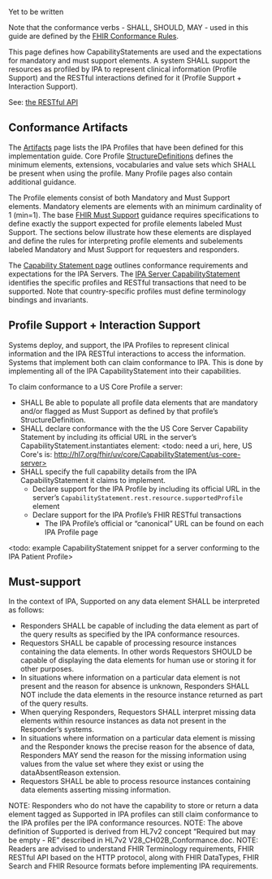 
Yet to be written

Note that the conformance verbs - SHALL, SHOULD, MAY - used in this guide are defined by the [FHIR Conformance Rules](http://hl7.org/fhir/conformance-rules.html).

This page defines how CapabilityStatements are used and the expectations for mandatory and must support elements. A system SHALL support the resources as profiled by IPA to represent clinical information (Profile Support) and the RESTful interactions defined for it (Profile Support + Interaction Support). 


See: [the RESTful API](http://hl7.org/fhir/R4/http.html)


## Conformance Artifacts
The [Artifacts](artifacts.html) page lists the IPA Profiles that have been defined for this implementation guide. Core Profile [StructureDefinitions](http://hl7.org/fhir/R4/structuredefinition.html) defines the minimum elements, extensions, vocabularies and value sets which SHALL be present when using the profile. Many Profile pages also contain additional guidance.

The Profile elements consist of both Mandatory and Must Support elements. Mandatory elements are elements with an minimum cardinality of 1 (min=1). The base [FHIR Must Support](http://hl7.org/fhir/R4/profiling.html#mustsupport) guidance requires specifications to define exactly the support expected for profile elements labeled Must Support. The sections below illustrate how these elements are displayed and define the rules for interpreting profile elements and subelements labeled Mandatory and Must Support for requesters and responders.

The [Capability Statement page](CapabilityStatement-ipa-server.html) outlines conformance requirements and expectations for the IPA Servers. The [IPA Server CapabilityStatement](CapabilityStatement-ipa-server.html) identifies the specific profiles and RESTful transactions that need to be supported. Note that country-specific profiles must define terminology bindings and invariants. 

## Profile Support + Interaction Support
Systems deploy, and support, the IPA Profiles to represent clinical information and the IPA RESTful interactions to access the information. Systems that implement both can claim conformance to IPA. This is done by implementing all of the IPA CapabilityStatement into their capabilities.

To claim conformance to a US Core Profile a server:

* SHALL Be able to populate all profile data elements that are mandatory and/or flagged as Must Support as defined by that profile’s StructureDefinition.
* SHALL declare conformance with the the US Core Server Capability Statement by including its official URL in the server’s CapabilityStatement.instantiates element: <todo: need a uri, here, US Core's is: http://hl7.org/fhir/uv/core/CapabilityStatement/us-core-server>
* SHALL specify the full capability details from the IPA CapabilityStatement it claims to implement.
  * Declare support for the IPA Profile by including its official URL in the server’s `CapabilityStatement.rest.resource.supportedProfile` element
  * Declare support for the IPA Profile’s FHIR RESTful transactions
    * The IPA Profile’s official or “canonical” URL can be found on each IPA Profile page

<todo: example CapabilityStatement snippet for a server conforming to the IPA Patient Profile>


## Must-support
In the context of IPA, Supported on any data element SHALL be interpreted as follows:
* Responders SHALL be capable of including the data element as part of the query results as specified by the IPA conformance resources.
* Requestors SHALL be capable of processing resource instances containing the data elements. In other words Requestors SHOULD be capable of displaying the data elements for human use or storing it for other purposes.
* In situations where information on a particular data element is not present and the reason for absence is unknown, Responders SHALL NOT include the data elements in the resource instance returned as part of the query results.
* When querying Responders, Requestors SHALL interpret missing data elements within resource instances as data not present in the Responder’s systems.
* In situations where information on a particular data element is missing and the Responder knows the precise reason for the absence of data, Responders MAY send the reason for the missing information using values from the value set where they exist or using the dataAbsentReason extension.
* Requestors SHALL be able to process resource instances containing data elements asserting missing information.

NOTE: Responders who do not have the capability to store or return a data element tagged as Supported in IPA profiles can still claim conformance to the IPA profiles per the IPA  conformance resources.
NOTE: The above definition of Supported is derived from HL7v2 concept “Required but may be empty - RE” described in HL7v2 V28_CH02B_Conformance.doc.
NOTE: Readers are advised to understand FHIR Terminology requirements, FHIR RESTful API based on the HTTP protocol, along with FHIR DataTypes, FHIR Search and FHIR Resource formats before implementing IPA requirements.
